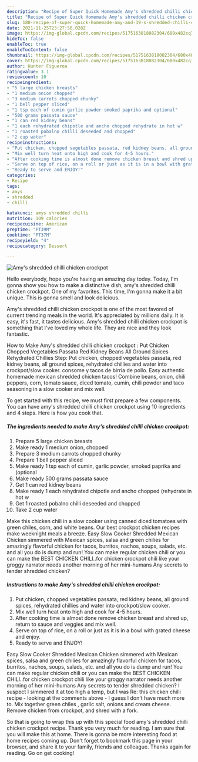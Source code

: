 ```yaml
---
description: "Recipe of Super Quick Homemade Amy's shredded chilli chicken crockpot"
title: "Recipe of Super Quick Homemade Amy's shredded chilli chicken crockpot"
slug: 180-recipe-of-super-quick-homemade-amy-and-39-s-shredded-chilli-chicken-crockpot
date: 2021-11-25T23:27:58.028Z
image: https://img-global.cpcdn.com/recipes/5175163818082304/680x482cq70/amys-shredded-chilli-chicken-crockpot-recipe-main-photo.jpg
hideToc: false
enableToc: true
enableTocContent: false
thumbnail: https://img-global.cpcdn.com/recipes/5175163818082304/680x482cq70/amys-shredded-chilli-chicken-crockpot-recipe-main-photo.jpg
cover: https://img-global.cpcdn.com/recipes/5175163818082304/680x482cq70/amys-shredded-chilli-chicken-crockpot-recipe-main-photo.jpg
author: Hunter Figueroa
ratingvalue: 3.1
reviewcount: 10
recipeingredient:
- "5 large chicken breasts"
- "1 medium onion chopped"
- "3 medium carrots chopped chunky"
- "1 bell pepper sliced"
- "1 tsp each of cumin garlic powder smoked paprika and optional"
- "500 grams passata sauce"
- "1 can red kidney beans"
- "1 each rehydrated chipotle and ancho chopped rehydrate in hot w"
- "1 roasted pobalno chilli deseeded and chopped"
- "2 cup water"
recipeinstructions:
- "Put chicken, chopped vegetables passata, red kidney beans, all ground spices, rehydrated chillies and water into crockpot/slow cooker."
- "Mix well turn heat onto high and cook for 4-5 hours."
- "After cooking time is almost done remove chicken breast and shred up, return to sauce and veggies and mix well."
- "Serve on top of rice, on a roll or just as it is in a bowl with grated cheese and enjoy."
- "Ready to serve and ENJOY!"
categories:
- Recipe
tags:
- amys
- shredded
- chilli

katakunci: amys shredded chilli 
nutrition: 109 calories
recipecuisine: American
preptime: "PT39M"
cooktime: "PT37M"
recipeyield: "4"
recipecategory: Dessert

---
```



![Amy&#39;s shredded chilli chicken crockpot](https://img-global.cpcdn.com/recipes/5175163818082304/680x482cq70/amys-shredded-chilli-chicken-crockpot-recipe-main-photo.jpg)

Hello everybody, hope you're having an amazing day today. Today, I'm gonna show you how to make a distinctive dish, amy&#39;s shredded chilli chicken crockpot. One of my favorites. This time, I'm gonna make it a bit unique. This is gonna smell and look delicious.

Amy&#39;s shredded chilli chicken crockpot is one of the most favored of current trending meals in the world. It's appreciated by millions daily. It is easy, it's fast, it tastes delicious. Amy&#39;s shredded chilli chicken crockpot is something that I've loved my whole life. They are nice and they look fantastic.

How to Make Amy&#39;s shredded chilli chicken crockpot : Put Chicken Chopped Vegetables Passata Red Kidney Beans All Ground Spices Rehydrated Chillies Step: Put chicken, chopped vegetables passata, red kidney beans, all ground spices, rehydrated chillies and water into crockpot/slow cooker. consome y tacos de birria de pollo. Easy authentic homemade mexican shredded chicken tacos! Combine beans, onion, chili peppers, corn, tomato sauce, diced tomato, cumin, chili powder and taco seasoning in a slow cooker and mix well.


To get started with this recipe, we must first prepare a few components. You can have amy&#39;s shredded chilli chicken crockpot using 10 ingredients and 4 steps. Here is how you cook that.

<!--inarticleads1-->

##### The ingredients needed to make Amy&#39;s shredded chilli chicken crockpot:

1. Prepare 5 large chicken breasts
1. Make ready 1 medium onion, chopped
1. Prepare 3 medium carrots chopped chunky
1. Prepare 1 bell pepper sliced
1. Make ready 1 tsp each of cumin, garlic powder, smoked paprika and (optional
1. Make ready 500 grams passata sauce
1. Get 1 can red kidney beans
1. Make ready 1 each rehydrated chipotle and ancho chopped (rehydrate in hot w
1. Get 1 roasted pobalno chilli deseeded and chopped
1. Take 2 cup water


Make this chicken chili in a slow cooker using canned diced tomatoes with green chiles, corn, and white beans. Our best crockpot chicken recipes make weeknight meals a breeze. Easy Slow Cooker Shredded Mexican Chicken simmered with Mexican spices, salsa and green chilies for amazingly flavorful chicken for tacos, burritos, nachos, soups, salads, etc. and all you do is dump and run! You can make regular chicken chili or you can make the BEST CHICKEN CHILI..for chicken crockpot chili like your groggy narrator needs another morning of her mini-humans Any secrets to tender shredded chicken? 

<!--inarticleads2-->

##### Instructions to make Amy&#39;s shredded chilli chicken crockpot:

1. Put chicken, chopped vegetables passata, red kidney beans, all ground spices, rehydrated chillies and water into crockpot/slow cooker.
1. Mix well turn heat onto high and cook for 4-5 hours.
1. After cooking time is almost done remove chicken breast and shred up, return to sauce and veggies and mix well.
1. Serve on top of rice, on a roll or just as it is in a bowl with grated cheese and enjoy.
1. Ready to serve and ENJOY!

Easy Slow Cooker Shredded Mexican Chicken simmered with Mexican spices, salsa and green chilies for amazingly flavorful chicken for tacos, burritos, nachos, soups, salads, etc. and all you do is dump and run! You can make regular chicken chili or you can make the BEST CHICKEN CHILI..for chicken crockpot chili like your groggy narrator needs another morning of her mini-humans Any secrets to tender shredded chicken? I suspect I simmered it at too high a temp, but I was Re: this chicken chilli recipe - looking at the comments above - I guess I don&#39;t have much more to. Mix together green chiles , garlic salt, onions and cream cheese. Remove chicken from crockpot, and shred with a fork. 

So that is going to wrap this up with this special food amy&#39;s shredded chilli chicken crockpot recipe. Thank you very much for reading. I am sure that you will make this at home. There is gonna be more interesting food at home recipes coming up. Don't forget to bookmark this page in your browser, and share it to your family, friends and colleague. Thanks again for reading. Go on get cooking!
